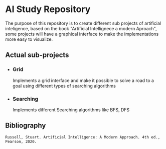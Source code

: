 
# AI Study Repository

The purpose of this repository is to create different sub projects of artificial inteligence, based on the book "Artificial Intellignece a modern Aproach", some projects will have a graphical interface to make the implementations more easy to visualize.

## Actual sub-projects
* ###  Grid
    Implements a grid interface and make it possible to solve a road to a goal using different types of searching algorithms
* ### Searching
    Implements different Searching algorithms like BFS, DFS

## Bibliography
    Russell, Stuart. Artificial Intelligence: A Modern Approach. 4th ed., Pearson, 2020. 